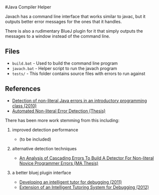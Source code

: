 #Java Compiler Helper

Javach has a command line interface that works similar to javac, but it outputs better error messages for the ones that it handles.

There is also a rudimentary BlueJ plugin for it that simply outputs the messages to a window instead of the command line.

## Files

* `build.bat` - Used to build the command line program
* `javach.bat` - Helper script to run the javach program
* `tests/` - This folder contains source files with errors to run against

## References

* [Detection of non-literal Java errors in an introductory programming class (2010)](http://curry.ateneo.net/~didith/2010DetectionOfNonLiteral.pdf)
* [Automated Non-literal Error Detection (Thesis)](http://dl.dropbox.com/u/1294969/automated_nonliteral_error_detection.pdf)


There has been more work stemming from this including:

1. improved detection performance

    * (to be included)

2. alternative detection techniques

    * [An Analysis of Cascading Errors To Build A Detector For Non-literal Novice Programmer Errors (MA Thesis)](http://dl.dropbox.com/u/1294969/cascading_errors.pdf)

3. a better bluej plugin interface

    * [Developing an intelligent tutor for debugging (2011)](http://curry.ateneo.net/~didith/2011DevelopingAnITS.doc)
    * [Extension of an Intelligent Tutoring System for Debugging (2012)](http://penoy.admu.edu.ph/~alls/wp-content/uploads/2012/03/Rada-Magtalas-Martinez-PCSC-Poster.pdf)
